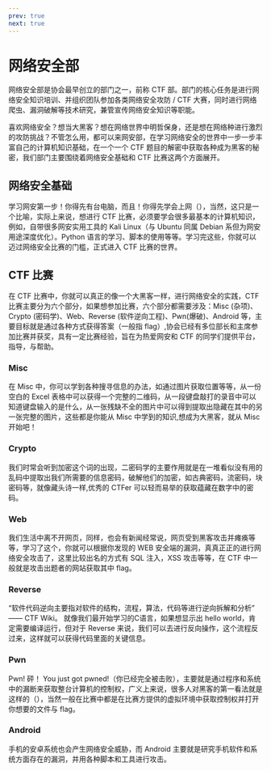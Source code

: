 ```yaml
---
prev: true
next: true
---
```


# 网络安全部

网络安全部是协会最早创立的部门之一，前称 CTF 部。部门的核心任务是进行网络安全知识培训、并组织团队参加各类网络安全攻防 / CTF 大赛，同时进行网络爬虫、漏洞破解等技术研究，兼管宣传网络安全知识等职能。

喜欢网络安全？想当大黑客？想在网络世界中明哲保身，还是想在网络种进行激烈的攻防挑战？不管怎么用，都可以来网安部，在学习网络安全的世界中一步一步丰富自己的计算机知识基础，在一个一个 CTF 题目的解密中获取各种成为黑客的秘密，我们部门主要围绕着网络安全基础和 CTF 比赛这两个方面展开。

## 网络安全基础

学习网安第一步！你得先有台电脑，而且！你得先学会上网（），当然，这只是一个比喻，实际上来说，想进行 CTF 比赛，必须要学会很多最基本的计算机知识，例如，自带很多网安实用工具的 Kali Linux（与 Ubuntu 同属 Debian 系但为网安用途深度优化）。Python 语言的学习、脚本的使用等等。学习完这些，你就可以迈过网络安全比赛的门槛，正式进入 CTF 比赛的世界。

## CTF 比赛

在 CTF 比赛中，你就可以真正的像一个大黑客一样，进行网络安全的实践，CTF 比赛主要分为六个部分，如果想参加比赛，六个部分都需要涉及：Misc (杂项)、Crypto (密码学)、Web、Reverse (软件逆向工程)、Pwn(爆破)、Android 等，主要目标就是通过各种方式获得答案（一般指 flag）,协会已经有多位部长和主席参加比赛并获奖，具有一定比赛经验，旨在为热爱网安和 CTF 的同学们提供平台，指导，与帮助。

### Misc

在 Misc 中，你可以学到各种搜寻信息的办法，如通过图片获取位置等等，从一份空白的 Excel 表格中可以获得一个完整的二维码，从一段键盘敲打的录音中可以知道键盘输入的是什么，从一张残缺不全的图片中可以得到提取出隐藏在其中的另一张完整的图片，这些都是你能从 Misc 中学到的知识,想成为大黑客，就从 Misc 开始吧！

### Crypto

我们时常会听到加密这个词的出现，二密码学的主要作用就是在一堆看似没有用的乱码中提取出我们所需要的信息密码，破解他们的加密，如古典密码，流密码，块密码等，就像藏头诗一样,优秀的 CTFer 可以轻而易举的获取蕴藏在数字中的密码。

### Web

我们生活中离不开网页，同样，也会有新闻经常说，网页受到黑客攻击并瘫痪等等，学习了这个，你就可以根据你发现的 WEB 安全端的漏洞，真真正正的进行网络安全攻击了，这里比较出名的方式有 SQL 注入，XSS 攻击等等，在 CTF 中一般就是攻击出题者的网站获取其中 flag。

### Reverse

“软件代码逆向主要指对软件的结构，流程，算法，代码等进行逆向拆解和分析” —— CTF Wiki。
就像我们最开始学习的C语言，如果想显示出 hello world，肯定需要编译运行，但对于 Reverse 来说，我们可以去进行反向操作，这个流程反过来，这样就可以获得代码里面的关键信息。

### Pwn

Pwn! 砰！ You just got pwned!（你已经完全被击败），主要就是通过程序和系统中的漏断来获取整台计算机的控制权，广义上来说，很多人对黑客的第一看法就是这样的（），当然一般在比赛中都是在比赛方提供的虚拟环境中获取控制权并打开你想要的文件与 flag。

### Android

手机的安卓系统也会产生网络安全威胁，而 Android 主要就是研究手机软件和系统方面存在的漏洞，并用各种脚本和工具进行攻击。
